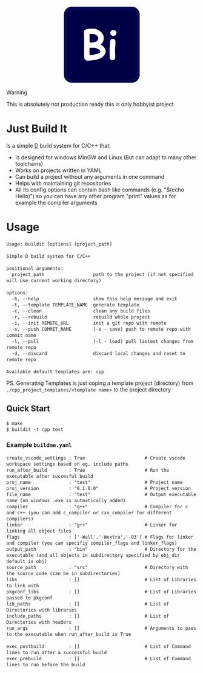 <p align="center">
<img src="BuildIt.png" alt="drawing" width="200"/>
</p>

> [!WARNING]
> This is absolutely not production ready this is only hobbyist project

# Just Build It

Is a simple [D](https://dlang.org) build system for C/C++ that:
- Is designed for windows MinGW and Linux (But can adapt to many other toolchains)
- Works on projects written in YAML
- Can build a project without any arguments in one command
- Helps with maintaining git repositories
- All its config options can contain bash like commands (e.g. "$(echo Hello)") so you can have any other program "print" values as for example the compiler arguments

# Usage

```
Usage: buildit [options] [project_path]

Simple D build system for C/C++

positional arguments:
  project_path                  path to the project (if not specified will use current working directory)

options:
  -h, --help                    show this help message and exit
  -t, --template TEMPLATE_NAME  generate template
  -c, --clean                   clean any build files
  -r, --rebuild                 rebuild whole project
  -i, --init REMOTE_URL         init a git repo with remote
  -s, --push COMMIT_NAME        (-s - save) push to remote repo with commit name
  -l, --pull                    (-l - load) pull lastest changes from remote repo
  -d, --discard                 discard local changes and reset to remote repo

Available default templates are: cpp
```

PS. Generating Templates is just coping a template project (directory) from `./cpp_project_templates/<template name>` to the project directory

## Quick Start

```console
$ make
$ buildit -t cpp test
```

### Example `buildme.yaml`

```
create_vscode_settings : True                      # Create vscode workspace settings based on eg. include paths
run_after_build        : True                      # Run the executable after succesful build
proj_name              : "test"                    # Project name
proj_version           : "0.1.0.0"                 # Project version
file_name              : "test"                    # Output executable name (on windows .exe is autmatically added)
compiler               : "g++"                     # Compiler for c and c++ (you can add c_compiler or cxx_compiler for different compilers)
linker                 : "g++"                     # Linker for linking all object files
flags                  : ['-Wall','-Wextra','-O3'] # Flags for linker and compiler (you can specifiy compiler_flags and linker_flags)
output_path            : "bin"                     # Directory for the executable (and all objects in subdirectory specified by obj_dir default is obj)
source_path            : "src"                     # Directory with the source code (can be in subdirectories)
libs                   : []                        # List of Libraries to link with
pkgconf_libs           : []                        # List of Libraries passed to pkgconf
lib_paths              : []                        # List of Directories with libraries
include_paths          : []                        # List of Directories with headers
run_args               : []                        # Arguments to pass to the executable when run_after_build is True

exec_postbuild         : []                        # List of Command lines to run after a successful build
exec_prebuild          : []                        # List of Command lines to run before the build

```